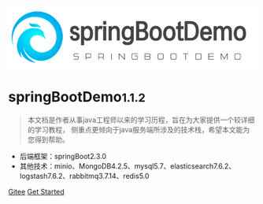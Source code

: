 ![logo](images/logo.png)
# springBootDemo<small>1.1.2</small>

> 本文档是作者从事java工程师以来的学习历程，旨在为大家提供一个较详细的学习教程，
侧重点更倾向于java服务端所涉及的技术栈，希望本文能为您得到帮助。


* 后端框架：springBoot2.3.0
* 其他技术：minio、MongoDB4.2.5、mysql5.7、elasticsearch7.6.2、logstash7.6.2、rabbitmq3.7.14、redis5.0

[Gitee](https://gitee.com/tanglchen/springBootDemo)
[Get Started](README.md)
<!-- 背景色 -->
<!--  ![color](#00D945) -->
